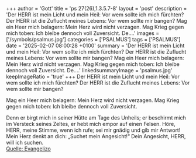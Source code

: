 +++
author = 'Gott'
title = 'ps 27(26),1.3.5.7-8'
layout = 'post'
description = 'Der HERR ist mein Licht und mein Heil:  Vor wem sollte ich mich fürchten?  Der HERR ist die Zuflucht meines Lebens:  Vor wem sollte mir bangen?  Mag ein Heer mich belagern:  Mein Herz wird nicht verzagen.  Mag Krieg gegen mich toben:  Ich bleibe dennoch voll Zuversicht.  De....'
images = ['/symbols/psalmus.jpg']
categories = ['PSALMUS']
tags = ['PSALMUS']
date = '2025-02-07 08:00:28 +0100'
summary = 'Der HERR ist mein Licht und mein Heil:  Vor wem sollte ich mich fürchten?  Der HERR ist die Zuflucht meines Lebens:  Vor wem sollte mir bangen?  Mag ein Heer mich belagern:  Mein Herz wird nicht verzagen.  Mag Krieg gegen mich toben:  Ich bleibe dennoch voll Zuversicht.  De....'
linkedsummaryImage = 'psalmus.jpg'
keepImageRatio = 'true'
+++
Der HERR ist mein Licht und mein Heil: 
Vor wem sollte ich mich fürchten? 
Der HERR ist die Zuflucht meines Lebens: 
Vor wem sollte mir bangen?

Mag ein Heer mich belagern: 
Mein Herz wird nicht verzagen. 
Mag Krieg gegen mich toben: 
Ich bleibe dennoch voll Zuversicht.

Denn er birgt mich in seiner Hütte am Tage des Unheils; er beschirmt mich im Versteck seines Zeltes, er hebt mich empor auf einen Felsen.<!--more-->
Höre, HERR, meine Stimme, wenn ich rufe; sei mir gnädig und gib mir Antwort!
Mein Herz denkt an dich: „Suchet mein Angesicht!“ 
Dein Angesicht, HERR, will ich suchen.<br> [Quelle: Evangelizo](https://evangeliumtagfuertag.org/DE/gospel)